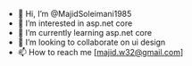 - 👋 Hi, I’m @MajidSoleimani1985
- 👀 I’m interested in asp.net core
- 🌱 I’m currently learning asp.net core
- 💞️ I’m looking to collaborate on ui design
- 📫 How to reach me [majid.w32@gmail.com]

<!---
MajidSoleimani1985/MajidSoleimani1985 is a ✨ special ✨ repository because its `README.md` (this file) appears on your GitHub profile.
You can click the Preview link to take a look at your changes.
--->
